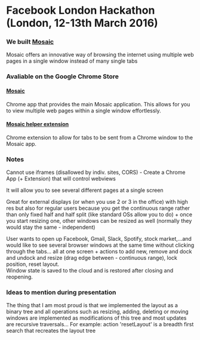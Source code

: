 # Facebook London Hackathon (London, 12-13th March 2016)

### We built [Mosaic](https://chrome.google.com/webstore/detail/mosaic/jjkdinonnkgnnapdocolkjfnabepfkmj?hl=en-US&gl=GB)

Mosaic offers an innovative way of browsing the internet using multiple web pages in a single window instead of many single tabs

### Avaliable on the Google Chrome Store

#### [Mosaic](https://chrome.google.com/webstore/detail/mosaic/jjkdinonnkgnnapdocolkjfnabepfkmj?hl=en-US&gl=GB)
Chrome app that provides the main Mosaic application. This allows for you to view multiple web pages within a single window effortlessly.

#### [Mosaic helper extension](https://chrome.google.com/webstore/detail/helper-extension-for-mosa/nnhknchgeoeghedkfolliaihjghiijih)
Chrome extension to allow for tabs to be sent from a Chrome window to the Mosaic app.

### Notes
Cannot use iframes (disallowed by indiv. sites, CORS) - Create a Chrome App (+ Extension) that will control webviews

It will allow you to see several different pages at a single screen

Great for external displays (or when you use 2 or 3 in the office) with high res but also for regular users because you get the continuous range rather than only fixed half and half split (like standard OSs allow you to do) + once you start resizing one, other windows can be resized as well (normally they would stay the same - independent)

User wants to open up Facebook, Gmail, Slack, Spotify, stock market,...and would like to see several browser windows at the same time without clicking through the tabs...  all at one screen + actions to add new, remove and dock and undock and resize (drag edge between - continuous range), lock position, reset layout.  
Window state is saved to the cloud and is restored after closing and reopening.

### Ideas to mention during presentation
The thing that I am most proud is that we implemented the layout as a binary tree and all operations such as resizing, adding, deleting or moving windows are implemented as modifications of this tree and most updates are recursive traversals... For example: action 'resetLayout' is a breadth first search that recreates the layout tree